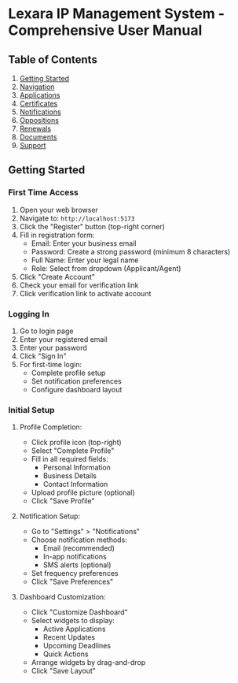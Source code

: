 # Lexara IP Management System - Comprehensive User Manual

## Table of Contents
1. [Getting Started](#getting-started)
2. [Navigation](#navigation)
3. [Applications](#applications)
4. [Certificates](#certificates)
5. [Notifications](#notifications)
6. [Oppositions](#oppositions)
7. [Renewals](#renewals)
8. [Documents](#documents)
9. [Support](#support)

## Getting Started

### First Time Access
1. Open your web browser
2. Navigate to: `http://localhost:5173`
3. Click the "Register" button (top-right corner)
4. Fill in registration form:
   - Email: Enter your business email
   - Password: Create a strong password (minimum 8 characters)
   - Full Name: Enter your legal name
   - Role: Select from dropdown (Applicant/Agent)
5. Click "Create Account"
6. Check your email for verification link
7. Click verification link to activate account

### Logging In
1. Go to login page
2. Enter your registered email
3. Enter your password
4. Click "Sign In"
5. For first-time login:
   - Complete profile setup
   - Set notification preferences
   - Configure dashboard layout

### Initial Setup
1. Profile Completion:
   - Click profile icon (top-right)
   - Select "Complete Profile"
   - Fill in all required fields:
     * Personal Information
     * Business Details
     * Contact Information
   - Upload profile picture (optional)
   - Click "Save Profile"

2. Notification Setup:
   - Go to "Settings" > "Notifications"
   - Choose notification methods:
     * Email (recommended)
     * In-app notifications
     * SMS alerts (optional)
   - Set frequency preferences
   - Click "Save Preferences"

3. Dashboard Customization:
   - Click "Customize Dashboard"
   - Select widgets to display:
     * Active Applications
     * Recent Updates
     * Upcoming Deadlines
     * Quick Actions
   - Arrange widgets by drag-and-drop
   - Click "Save Layout" 